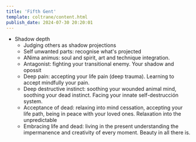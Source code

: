 ```yaml
---
title: 'Fifth Gent'
template: coltrane/content.html
publish_date: 2024-07-30 20:20:01
---
```


- Shadow depth
    - Judging others as shadow projections
    - Self unwanted parts: recognise what's projected
    - ANima animus: soul and spirit, art and technique integration.
    - Antagonist: fighting your transitional enemy. Your shadow and opossit
    - Deep pain: accepting your life pain (deep trauma). Learning to accept mindfully your pain.
    - Deep destructive instinct: soothing your wounded animal mind, soothing your dead instinct. Facing your innate self-destrucción system.
    - Acceptance of dead: relaxing into mind cessation, accepting your life path, being in peace with your loved ones. Relaxation into the unpredictable
    - Embracing life and dead: living in the present understanding the impermanence and creativity of every moment. Beauty in all there is.